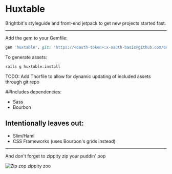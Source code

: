 # Huxtable
Brightbit's styleguide and front-end jetpack to get new projects started fast.

---

Add the gem to your Gemfile:
```ruby
gem 'huxtable', git: 'https://<oauth-token>:x-oauth-basic@github.com/brightbit/huxtable.git'
```

To generate assets:
```bash
rails g huxtable:install
```

TODO: Add Thorfile to allow for dynamic updating of included assets through git repo

##Includes dependencies:
* Sass
* Bourbon

## Intentionally leaves out:
* Slim/Haml
* CSS Frameworks (uses Bourbon's grids instead)

----

And don't forget to zippity zip your puddin' pop

![Zip zop zippity zoo](http://blog.urbanoutfitters.com/files/cosby_sweaters.jpg)
